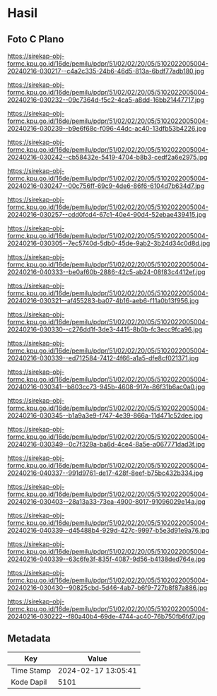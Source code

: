 # Hasil

## Foto C Plano

https://sirekap-obj-formc.kpu.go.id/16de/pemilu/pdpr/51/02/02/20/05/5102022005004-20240216-030217--c4a2c335-24b6-46d5-813a-6bdf77adb180.jpg

https://sirekap-obj-formc.kpu.go.id/16de/pemilu/pdpr/51/02/02/20/05/5102022005004-20240216-030232--09c7364d-f5c2-4ca5-a8dd-16bb21447717.jpg

https://sirekap-obj-formc.kpu.go.id/16de/pemilu/pdpr/51/02/02/20/05/5102022005004-20240216-030239--b9e6f68c-f096-44dc-ac40-13dfb53b4226.jpg

https://sirekap-obj-formc.kpu.go.id/16de/pemilu/pdpr/51/02/02/20/05/5102022005004-20240216-030242--cb58432e-5419-4704-b8b3-cedf2a6e2975.jpg

https://sirekap-obj-formc.kpu.go.id/16de/pemilu/pdpr/51/02/02/20/05/5102022005004-20240216-030247--00c756ff-69c9-4de6-86f6-6104d7b634d7.jpg

https://sirekap-obj-formc.kpu.go.id/16de/pemilu/pdpr/51/02/02/20/05/5102022005004-20240216-030257--cdd0fcd4-67c1-40e4-90d4-52ebae439415.jpg

https://sirekap-obj-formc.kpu.go.id/16de/pemilu/pdpr/51/02/02/20/05/5102022005004-20240216-030305--7ec5740d-5db0-45de-9ab2-3b24d34c0d8d.jpg

https://sirekap-obj-formc.kpu.go.id/16de/pemilu/pdpr/51/02/02/20/05/5102022005004-20240216-040333--be0af60b-2886-42c5-ab24-08f83c4412ef.jpg

https://sirekap-obj-formc.kpu.go.id/16de/pemilu/pdpr/51/02/02/20/05/5102022005004-20240216-030321--af455283-ba07-4b16-aeb6-f11a0b13f956.jpg

https://sirekap-obj-formc.kpu.go.id/16de/pemilu/pdpr/51/02/02/20/05/5102022005004-20240216-030330--c276dd1f-3de3-4415-8b0b-fc3ecc9fca96.jpg

https://sirekap-obj-formc.kpu.go.id/16de/pemilu/pdpr/51/02/02/20/05/5102022005004-20240216-030339--ed712584-7412-4f66-a1a5-dfe8cf021371.jpg

https://sirekap-obj-formc.kpu.go.id/16de/pemilu/pdpr/51/02/02/20/05/5102022005004-20240216-030341--b803cc73-945b-4608-917e-86f31b6ac0a0.jpg

https://sirekap-obj-formc.kpu.go.id/16de/pemilu/pdpr/51/02/02/20/05/5102022005004-20240216-030345--b1a9a3e9-f747-4e39-866a-11d471c52dee.jpg

https://sirekap-obj-formc.kpu.go.id/16de/pemilu/pdpr/51/02/02/20/05/5102022005004-20240216-030349--0c7f329a-ba6d-4ce4-8a5e-a067771dad3f.jpg

https://sirekap-obj-formc.kpu.go.id/16de/pemilu/pdpr/51/02/02/20/05/5102022005004-20240216-040337--991d9761-de17-428f-8eef-b75bc432b334.jpg

https://sirekap-obj-formc.kpu.go.id/16de/pemilu/pdpr/51/02/02/20/05/5102022005004-20240216-030403--28a13a33-73ea-4900-8017-91096029e14a.jpg

https://sirekap-obj-formc.kpu.go.id/16de/pemilu/pdpr/51/02/02/20/05/5102022005004-20240216-040339--d45488b4-929d-427c-9997-b5e3d91e9a76.jpg

https://sirekap-obj-formc.kpu.go.id/16de/pemilu/pdpr/51/02/02/20/05/5102022005004-20240216-040339--63c6fe3f-835f-4087-9d56-b4138ded764e.jpg

https://sirekap-obj-formc.kpu.go.id/16de/pemilu/pdpr/51/02/02/20/05/5102022005004-20240216-030430--90825cbd-5d46-4ab7-b6f9-727b8f87a886.jpg

https://sirekap-obj-formc.kpu.go.id/16de/pemilu/pdpr/51/02/02/20/05/5102022005004-20240216-030222--f80a40b4-69de-4744-ac40-76b750fb6fd7.jpg


## Metadata

| Key        | Value               |
| ---------- | ------------------- |
| Time Stamp | 2024-02-17 13:05:41 |
| Kode Dapil | 5101                |



